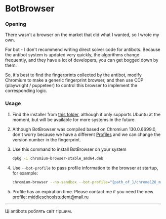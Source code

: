 # BotBrowser

### Opening

There wasn't a browser on the market that did what I wanted, so I wrote my own.

For bot - I don't recommend writing direct solver code for antibots. Because the antibot system is updated very quickly, the algorithms change frequently, and they have a lot of developers, you can get bogged down by them.

So, it's best to find the fingerprints collected by the antibot, modify Chromium to make a generic fingerprint browser, and then use CDP (playwright / puppeteer) to control this browser to implement the corresponding logic.


### Usage

1. Find the installer from [this folder](binary), although it only supports Ubuntu at the moment, but will be available for more systems in the future.
2. Although BotBrowser was compiled based on Chromium 130.0.6699.0, don't worry because we have a different [Profiles](profiles) and we can change the version number in the fingerprint.
3. Use this command to install BotBrowser on your system
    ```bash
    dpkg -i chromium-browser-stable_amd64.deb
    ```
4. Use `--bot-profile` to pass profile information to the browser at startup, for example:
    ```bash
    chromium-browser --no-sandbox --bot-profile="{path_of_}/chrome128_macarm.enc"
    ```

5. Profile has an expiration time. Please contact me if you need the new profile: middleschoolstudent@mail.ru


---------------


Ці antibots роблять світ гіршим.